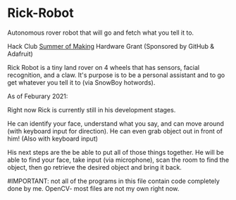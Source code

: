 # Rick-Robot
Autonomous rover robot that will go and fetch what you tell it to.

Hack Club <a href="https://summer.hackclub.com/">Summer of Making</a> Hardware Grant (Sponsored by GitHub & Adafruit)

Rick Robot is a tiny land rover on 4 wheels that has sensors, facial recognition, and a claw. It's purpose is to be a personal assistant and to go get whatever you tell it to (via SnowBoy hotwords). 


As of Feburary 2021:

Right now Rick is currently still in his development stages. 

He can identify your face, understand what you say, and can move around (with keyboard input for direction). He can even grab object out in front of him! 
(Also with keyboard input)

His next steps are the be able to put all of those things together.
He will be able to find your face, take input (via microphone), scan the room to find the object, then go retrieve the desired object and bring it back. 


#IMPORTANT: not all of the programs in this file contain code completely done by me. OpenCV- most files are not my own right now. 
